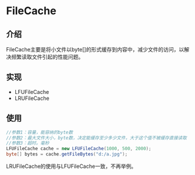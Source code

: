 FileCache
===

## 介绍
FileCache主要是将小文件以byte[]的形式缓存到内容中，减少文件的访问，以解决频繁读取文件引起的性能问题。

## 实现

- LFUFileCache
- LRUFileCache

## 使用

```java
//参数1：容量，能容纳的byte数
//参数2：最大文件大小，byte数，决定能缓存至少多少文件，大于这个值不被缓存直接读取
//参数3：超时。毫秒
LFUFileCache cache = new LFUFileCache(1000, 500, 2000);
byte[] bytes = cache.getFileBytes("d:/a.jpg");
```

LRUFileCache的使用与LFUFileCache一致，不再举例。

